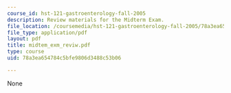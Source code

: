 ```yaml
---
course_id: hst-121-gastroenterology-fall-2005
description: Review materials for the Midterm Exam.
file_location: /coursemedia/hst-121-gastroenterology-fall-2005/78a3ea654784c5bfe9806d3488c53b06_midtem_exm_reviw.pdf
file_type: application/pdf
layout: pdf
title: midtem_exm_reviw.pdf
type: course
uid: 78a3ea654784c5bfe9806d3488c53b06

---
```

None